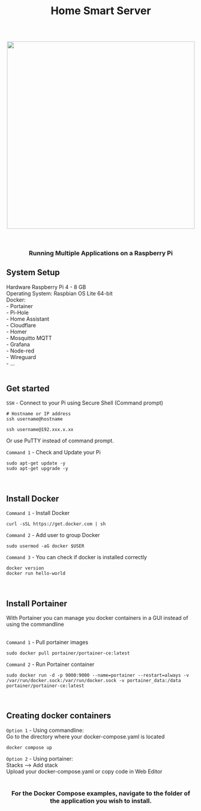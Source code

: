   <br>
  <h1 align="center">Home Smart Server</h1>
  <br>
 <h2 align="center">
<img src="https://github.com/NielsU97/HomeSmartServer/www/Images/docker-setup.png" width="500">
  </br>
</br>  
<h2>	 
<h3 align="center">Running Multiple Applications on a Raspberry Pi</h3>                                                                                                                                      
<h2> System Setup </h2> 
Hardware Raspberry Pi 4 - 8 GB <br>
Operating System: Raspbian OS Lite 64-bit <br>
Docker: <br> 
  - Portainer <br> 
  - Pi-Hole <br> 
  - Home Assistant <br> 
  - Cloudflare <br> 
  - Homer <br> 
  - Mosquitto MQTT <br> 
  - Grafana <br> 
  - Node-red <br> 
  - Wireguard <br> 
  - ... <br> 
</br>
<h2> Get started </h2> 

`SSH` - Connect to your Pi using Secure Shell (Command prompt)
```
# Hostname or IP address
ssh username@hostname

ssh username@192.xxx.x.xx
```
Or use PuTTY instead of command prompt. 

`Command 1` - Check and Update your Pi
```
sudo apt-get update -y
sudo apt-get upgrade -y
```

</br>

<h2> Install Docker </h2> 

`Command 1` - Install Docker
```
curl -sSL https://get.docker.com | sh
```

`Command 2` - Add user to group Docker
```
sudo usermod -aG docker $USER
```

`Command 3` - You can check if docker is installed correctly
```
docker version
docker run hello-world
```
</br>
<h2> Install Portainer </h2> 
With Portainer you can manage you docker containers in a GUI instead of using the commandline <br></br>

`Command 1` - Pull portainer images
```
sudo docker pull portainer/portainer-ce:latest
```

`Command 2` - Run Portainer container
```
sudo docker run -d -p 9000:9000 --name=portainer --restart=always -v /var/run/docker.sock:/var/run/docker.sock -v portainer_data:/data portainer/portainer-ce:latest
```
</br>
<h2> Creating docker containers </h2> 

`Option 1` - Using commandline: <br>
Go to the directory where your docker-compose.yaml is located <br>
```
docker compose up
``` 


`Option 2` - Using portainer: <br>
Stacks --> Add stack <br>
Upload your docker-compose.yaml or copy code in Web Editor <br>
<br>

<h3 align="center">For the Docker Compose examples, navigate to the folder of the application you wish to install.</h3>
